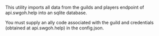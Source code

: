 This utility imports all data from the guilds and players endpoint of api.swgoh.help into an sqlite database.

You must supply an ally code associated with the guild and credentials (obtained at api.swgoh.help) in the config.json.
